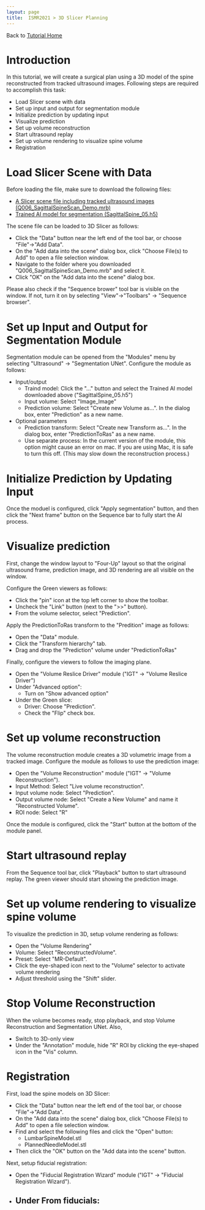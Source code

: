 ```yaml
---
layout: page
title:  ISMR2021 > 3D Slicer Planning
---
```


Back to [Tutorial Home](index)

Introduction
============

In this tutorial, we will create a surgical plan using a 3D model of the spine reconstructed from tracked ultrasound images. Following steps are required to accomplish this task:

- Load Slicer scene with data
- Set up input and output for segmentation module
- Initialize prediction by updating input
- Visualize prediction
- Set up volume reconstruction
- Start ultrasound replay
- Set up volume rendering to visualize spine volume
- Registration


Load Slicer Scene with Data
===========================

Before loading the file, make sure to download the following files:
- [A Slicer scene file including tracked ultrasound images (Q006_SagittalSpineScan_Demo.mrb)](https://1drv.ms/u/s!AhiABcbe1DByhKVbAdzf_qwwhPdbTw?e=mbFLzt)
- [Trained AI model for segmentation (SagittalSpine_05.h5)](https://1drv.ms/u/s!AhiABcbe1DByhKVRv4S0PaaxXTiz8w?e=Rk3csS)


The scene file can be loaded to 3D Slicer as follows:
- Click the "Data" button near the left end of the tool bar, or choose "File"->"Add Data".
- On the "Add data into the scene" dialog box, click "Choose File(s) to Add" to open a file selection window.
- Navigate to the folder where you downloaded "Q006_SagittalSpineScan_Demo.mrb" and select it.
- Click "OK" on the "Add data into the scene" dialog box.

Please also check if the "Sequence brower" tool bar is visible on the window. If not, turn it on by selecting "View"->"Toolbars" -> "Sequence browser".


Set up Input and Output for Segmentation Module
===============================================

Segmentation module can be opened from the "Modules" menu by selecting "Ultrasound" -> "Segmentation UNet". Configure the module as follows:

- Input/output
  - Traind model: Click the "..." button and select the Trained AI model downloaded above ("SagittalSpine_05.h5")
  - Input volume: Select "Image_Image"
  - Prediction volume: Select "Create new Volume as...". In the dialog box, enter "Prediction" as a new name.
- Optional parameters
  - Prediction transform: Select "Create new Transform as...". In the dialog box, enter "PredictionToRas" as a new name.
  - Use separate process: In the current version of the module, this option might cause an error on mac. If you are using Mac, it is safe to turn this off. (This may slow down the reconstruction process.)

Initialize Prediction by Updating Input
=======================================
Once the moduel is configured, click "Apply segmentation" button, and then click the "Next frame" button on the Sequence bar to fully start the AI process. 


Visualize prediction
====================

First, change the window layout to "Four-Up" layout so that the original ultrasound frame, prediction image, and 3D rendering are all visible on the window.

Configure the Green viewers as follows:
- Click the "pin" icon at the top left corner to show the toolbar.
- Uncheck the "Link" button (next to the ">>" button).
- From the volume selector, select "Prediction".

Apply the PredictionToRas transform to the "Predition" image as follows:
- Open the "Data" module.
- Click the "Transform hierarchy" tab.
- Drag and drop the "Prediction" volume under "PredictionToRas"

Finally, configure the viewers to follow the imaging plane.
- Open the "Volume Reslice Driver" module ("IGT" -> "Volume Reslice Driver")
- Under "Advanced option":
  - Turn on "Show advanced option"
- Under the Green slice:
  - Driver: Choose "Prediction".
  - Check the "Flip" check box.
  

Set up volume reconstruction
============================

The volume reconstruction module creates a 3D volumetric image from a tracked image. Configure the module as follows to use the prediction image:

- Open the "Volume Reconstruction" module ("IGT" -> "Volume Reconstruction").
- Input Method: Select "Live volume reconstruction".
- Input volume node: Select "Prediction".
- Output volume node: Select "Create a New Volume" and name it "Reconstructed Volume".
- ROI node: Select "R"

Once the module is configured, click the "Start" button at the bottom of the module panel.


Start ultrasound replay
=======================

From the Sequence tool bar, click "Playback" button to start ultrasound replay. The green viewer should start showing the prediction image. 


Set up volume rendering to visualize spine volume
=================================================

To visualize the prediction in 3D, setup volume rendering as follows:
- Open the "Volume Rendering"
- Volume: Select "ReconstructedVolume".
- Preset: Select "MR-Default".
- Click the eye-shaped icon next to the "Volume" selector to activate volume rendering
- Adjust threshold using the "Shift" slider.

Stop Volume Reconstruction
==========================

When the volume becomes ready, stop playback, and stop Volume Reconstruction and Segmentation UNet. Also,
- Switch to 3D-only view
- Under the "Annotation" module, hide "R" ROI by clicking the eye-shaped icon in the "Vis" column.


Registration
============

First, load the spine models on 3D Slicer:
- Click the "Data" button near the left end of the tool bar, or choose "File"->"Add Data".
- On the "Add data into the scene" dialog box, click "Choose File(s) to Add" to open a file selection window.
- Find and select the following files and click the "Open" button:
  - LumbarSpineModel.stl
  - PlannedNeedleModel.stl
- Then click the "OK" button on the "Add data into the scene" button.


Next, setup fiducial registration:
- Open the "Fiducial Registration Wizard" module ("IGT" -> "Fiducial Registration Wizard").
- Under From fiducials:
  - 


